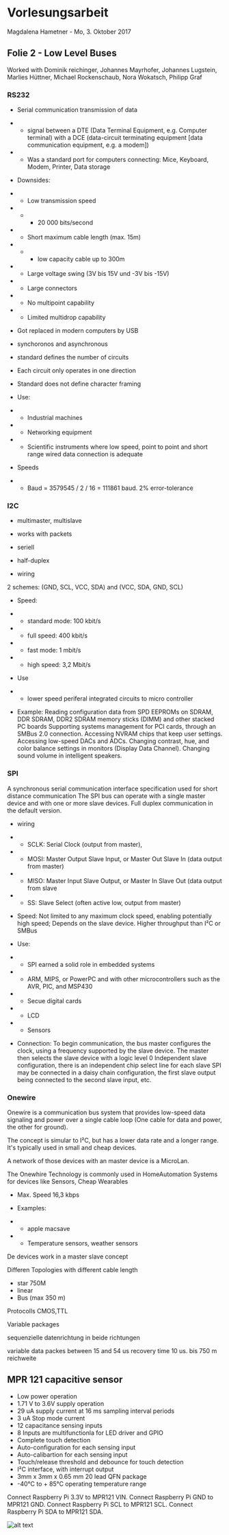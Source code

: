 # Vorlesungsarbeit
Magdalena Hametner - Mo, 3. Oktober 2017

## Folie 2 - Low Level Buses
Worked with Dominik reichinger, Johannes Mayrhofer, Johannes Lugstein, Marlies Hüttner, Michael Rockenschaub, Nora Wokatsch, Philipp Graf

### RS232
+ Serial communication transmission of data
+ + signal between a DTE (Data Terminal Equipment, e.g. Computer terminal) with a DCE
(data-circuit terminating equipment [data communication equipment, e.g. a modem])
+ + Was a standard port for computers connecting: Mice, Keyboard, Modem, Printer, Data storage

+ Downsides:
+ + Low transmission speed
+ + + 20 000 bits/second
+ + Short maximum cable length (max. 15m)
+ + + low capacity cable up to 300m
+ + Large voltage swing (3V bis 15V und -3V bis -15V)
+ + Large connectors
+ + No multipoint capability
+ + Limited multidrop capability

+ Got replaced in modern computers by USB
+ synchoronos and asynchronous
+ standard defines the number of circuits
+ Each circuit only operates in one direction
+ Standard does not define character framing

+ Use:
+ + Industrial machines
+ + Networking equipment
+ + Scientific instruments where low speed, point to point and short range wired data connection is adequate

+ Speeds
+ + Baud = 3579545 / 2 / 16 = 111861 baud. 2% error-tolerance

### I2C
+ multimaster, multislave
+ works with packets
+ seriell
+ half-duplex

+ wiring

2 schemes: (GND, SCL, VCC, SDA) and (VCC, SDA, GND, SCL)

+ Speed:
+ + standard mode: 100 kbit/s
+ + full speed: 400 kbit/s
+ + fast mode: 1 mbit/s
+ + high speed: 3,2 Mbit/s

+ Use
+ + lower speed periferal integrated circuits to micro controller

+ Example:
Reading configuration data from SPD EEPROMs on SDRAM, DDR SDRAM, DDR2 SDRAM memory sticks (DIMM) and other stacked PC boards
Supporting systems management for PCI cards, through an SMBus 2.0 connection.
Accessing NVRAM chips that keep user settings.
Accessing low-speed DACs and ADCs.
Changing contrast, hue, and color balance settings in monitors (Display Data Channel).
Changing sound volume in intelligent speakers.

### SPI
A synchronous serial communication interface specification used for short distance communication
The SPI bus can operate with a single master device and with one or more slave devices.
Full duplex communication in the default version.

+ wiring
+ + SCLK: Serial Clock (output from master),
+ + MOSI: Master Output Slave Input, or Master Out Slave In (data output from master)
+ + MISO: Master Input Slave Output, or Master In Slave Out (data output from slave
+ + SS: Slave Select (often active low, output from master)

+ Speed:
Not limited to any maximum clock speed, enabling potentially high speed;
Depends on the slave device.
Higher throughput than I²C or SMBus

+ Use:
+ + SPI earned a solid role in embedded systems
+ + ARM, MIPS, or PowerPC and with other microcontrollers such as the AVR, PIC, and MSP430
+ + Secue digital cards
+ + LCD
+ + Sensors

+ Connection:
To begin communication, the bus master configures the clock, using a frequency supported by the slave device.
The master then selects the slave device with a logic level 0
Independent slave configuration, there is an independent chip select line for each slave
SPI may be connected in a daisy chain configuration, the first slave output being connected to the second slave input, etc.

### Onewire
Onewire is a communication bus system that provides low-speed data signaling and power over a single cable loop (One cable for data and power, the other for ground).

The concept is simular to I²C, but has a lower data rate and a longer range. It's typically used in small and cheap devices.

A network of those devices with an master device is a MicroLan.

The Onewhire Technology is commonly used in HomeAutomation Systems for devices like Sensors, Cheap Wearables

+ Max. Speed 16,3 kbps

+ Examples:
+ + apple macsave
+ + Temperature sensors, weather sensors

De devices work in a master slave concept

Differen Topologies with different cable length
+ star 750M
+ linear
+ Bus (max 350 m)

Protocolls CMOS,TTL

Variable packages

sequenzielle datenrichtung in beide richtungen

variable data packes between 15 and 54 us
recovery time 10 us.
bis 750 m reichweite

## MPR 121 capacitive sensor

- Low power operation
- 1.71 V to 3.6V supply operation
- 29 uA supply current at 16 ms sampling interval periods
- 3 uA Stop mode current
- 12 capacitance sensing inputs
- 8 Inputs are multifunctionla for LED driver and GPIO
- Complete touch detection
- Auto-configuration for each sensing input
- Auto-calibartion for each sensing input
- Touch/release threshold and debounce for touch detection
- I²C interface, with interrupt output
- 3mm x 3mm x 0.65 mm 20 lead QFN package
- -40°C to + 85°C operating temperature range

Connect Raspberry Pi 3.3V to MPR121 VIN.
Connect Raspberry Pi GND to MPR121 GND.
Connect Raspberry Pi SCL to MPR121 SCL.
Connect Raspberry Pi SDA to MPR121 SDA.

![alt text](https://cdn-learn.adafruit.com/assets/assets/000/021/912/original/sensors_MPR121_RaspberryPi_bb.png?1419316602 "MPR 21")
